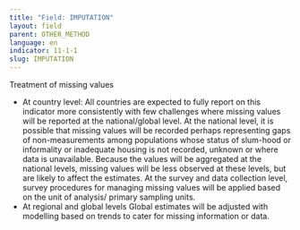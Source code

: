 ```yaml
---
title: "Field: IMPUTATION"
layout: field
parent: OTHER_METHOD
language: en
indicator: 11-1-1
slug: IMPUTATION
---
```

Treatment of missing values
* At country level: 
All countries are expected to fully report on this indicator more consistently with few challenges where missing values will be reported at the national/global level. At the national level, it is possible that missing values will be recorded perhaps representing gaps of non-measurements among populations whose status of slum-hood or informality or inadequate housing is not recorded, unknown or where data is unavailable. Because the values will be aggregated at the national levels, missing values will be less observed at these levels, but are likely to affect the estimates. At the survey and data collection level, survey procedures for managing missing values will be applied based on the unit of analysis/ primary sampling units. 
* At regional and global levels
Global estimates will be adjusted with modelling based on trends to cater for missing information or data.